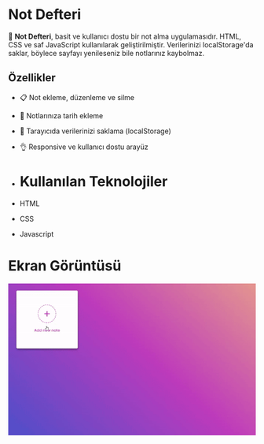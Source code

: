 # Not Defteri

📝 **Not Defteri**, basit ve kullanıcı dostu bir not alma uygulamasıdır. HTML, CSS ve saf JavaScript kullanılarak geliştirilmiştir. Verilerinizi localStorage'da saklar, böylece sayfayı yenileseniz bile notlarınız kaybolmaz.

## Özellikler

- 📋 Not ekleme, düzenleme ve silme

- 📆 Notlarınıza tarih ekleme

- 💾 Tarayıcıda verilerinizi saklama (localStorage)

- 👌 Responsive ve kullanıcı dostu arayüz

- # Kullanılan Teknolojiler

- HTML

- CSS

- Javascript

# Ekran Görüntüsü

![](ekran.gif)
